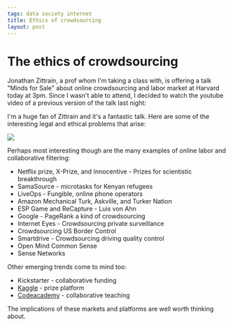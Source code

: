 ```yaml
--- 
tags: data society internet
title: Ethics of crowdsourcing
layout: post
---
```

# The ethics of crowdsourcing

Jonathan Zittrain, a prof whom I'm taking a class with, is offering a talk
"Minds for Sale" about online crowdsourcing and labor market at Harvard today
at 3pm. Since I wasn't able to attend, I decided to watch the youtube video of
a previous version of the talk last night:

I'm a huge fan of Zittrain and it's a fantastic talk. Here are some of the
interesting legal and ethical problems that arise:

![](http://media.tumblr.com/tumblr_lypy436gn31r3oiuq.png)

Perhaps most interesting though are the many examples of online labor and
collaborative filtering:

* Netflix prize, X-Prize, and Innocentive - Prizes for scientistic breakthrough
* SamaSource - microtasks for Kenyan refugees
* LiveOps - Fungible, online phone operators
* Amazon Mechanical Turk, Askville, and Turker Nation
* ESP Game and ReCapture - Luis von Ahn
* Google - PageRank a kind of crowdsourcing
* Internet Eyes - Crowdsourcing private surveillance
* Crowdsourcing US Border Control 
* Smartdrive - Crowdsourcing driving quality control
* Open Mind Common Sense
* Sense Networks

Other emerging trends come to mind too:

* Kickstarter - collaborative funding
* [Kaggle](http://www.kaggle.com/) - prize platform
* [Codeacademy](http://www.neowin.net/news/codecademy-crowdsources-programming?utm_source=feedburner&utm_medium=feed&utm_campaign=Feed%3A+neowin-main+%28Neowin+Main+News%29) - collaborative teaching

The implications of these markets and platforms are well worth thinking about.

